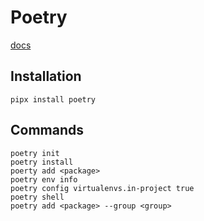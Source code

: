 # Poetry

[docs](https://python-poetry.org/docs/)

## Installation

```console
pipx install poetry
```

## Commands

```
poetry init
poetry install
poerty add <package>
poetry env info
poetry config virtualenvs.in-project true
poetry shell
poetry add <package> --group <group>
```
